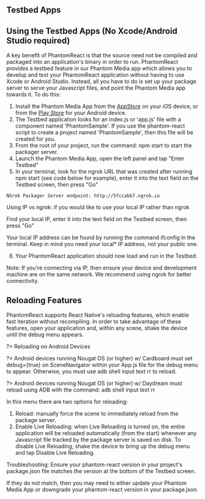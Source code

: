 ## Testbed Apps

## Using the Testbed Apps (No Xcode/Android Studio required)
A key benefit of PhantomReact is that the source need not be compiled and packaged into an application's binary in order to run. PhantomReact provides a testbed feature in our Phantom Media app which allows you to develop and test your PhantomReact application without having to use Xcode or Android Studio. Instead, all you have to do is set up your package server to serve your Javascript files, and point the Phantom Media app towards it. To do this:

1. Install the Phantom Media App from the [AppStore](https://apps.apple.com/us/app/viro-media/id1163100576) on your iOS device, or from the [Play Store](https://play.google.com/store/apps/details?id=com.viromedia.viromedia) for your Android device.
2. The Testbed application looks for an index.js or 'app.js' file with a component named 'PhantomSample'. If you use the phantom-react script to create a project named 'PhantomSample', then this file will be created for you.
3. From the root of your project, run the command: npm start to start the packager server.
4. Launch the Phantom Media App, open the left panel and tap "Enter Testbed"
5. In your terminal, look for the ngrok URL that was created after running npm start (see code below for example), enter it into the text field on the Testbed screen, then press "Go"
```
NGrok Packager Server endpoint: http://5fccabb7.ngrok.io
```

Using IP vs ngrok: if you would like to use your local IP rather than ngrok

Find your local IP, enter it into the text field on the Testbed screen, then press "Go"

Your local IP address can be found by running the command ifconfig in the terminal. Keep in mind you need your local* IP address, not your public one.

6. Your PhantomReact application should now load and run in the Testbed.

Note: If you're connecting via IP, then ensure your device and development machine are on the same network. We recommend using ngrok for better connectivity.

## Reloading Features
PhantomReact supports React Native's reloading features, which enable fast iteration without recompiling. In order to take advantage of these features, open your application and, within any scene, shake the device until the debug menu appears.

?> Reloading on Android Devices

?> Android devices running Nougat OS (or higher) w/ Cardboard must set debug={true} on SceneNavigator within your App.js file for the debug menu to appear. Otherwise, you must use adb shell input text rr to reload.

?> Android devices running Nougat OS (or higher) w/ Daydream must reload using ADB with the command: adb shell input text rr


In this menu there are two options for reloading:

1. Reload: manually force the scene to immediately reload from the package server.
2. Enable Live Reloading: when Live Reloading is turned on, the entire application will be reloaded automatically (from the start) whenever any Javascript file tracked by the package server is saved on disk. To disable Live Reloading, shake the device to bring up the debug menu and tap Disable Live Reloading.

Troubleshooting: Ensure your phantom-react version in your project's package.json file matches the version at the bottom of the Testbed screen.

If they do not match, then you may need to either update your Phantom Media App or downgrade your phantom-react version in your package.json.